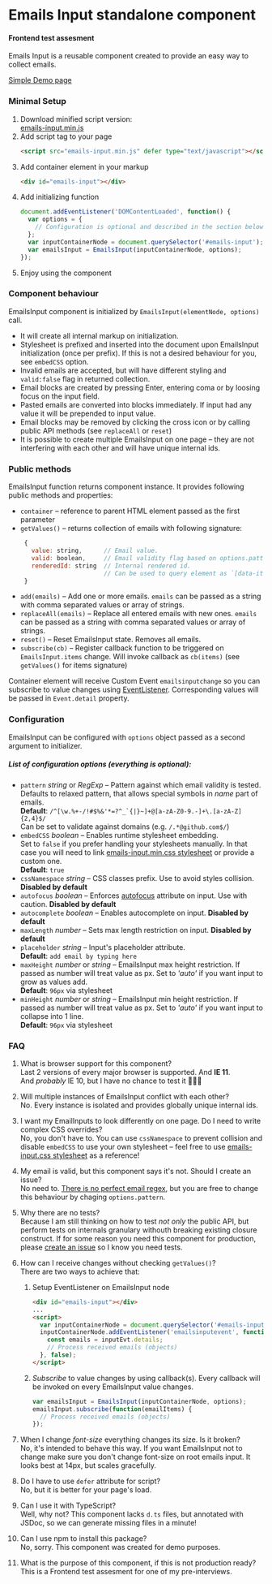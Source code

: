 Emails Input standalone component
======================
#### Frontend test assesment

Emails Input is a reusable component created to provide an easy way to collect emails.

[Simple Demo page](https://rzhigalov.github.io/miro-emails-input/)

### Minimal Setup

1. Download minified script version:  
   [emails-input.min.js](https://github.com/rzhigalov/miro-emails-input/blob/master/emails-input.min.js)
2. Add script tag to your page  
   ```html
   <script src="emails-input.min.js" defer type="text/javascript"></script>
   ```
3. Add container element in your markup  
   ```html
   <div id="emails-input"></div>
   ```
4. Add initializing function  
    ```javascript
    document.addEventListener('DOMContentLoaded', function() {
      var options = {
        // Configuration is optional and described in the section below
      };
      var inputContainerNode = document.querySelector('#emails-input');
      var emailsInput = EmailsInput(inputContainerNode, options);
    });
    ```
5. Enjoy using the component


### Component behaviour
EmailsInput component is initialized by `EmailsInput(elementNode, options)` call.  
* It will create all internal markup on initialization.  
* Stylesheet is prefixed and inserted into the document upon EmailsInput initialization (once per prefix). If this is not a desired behaviour for you, see `embedCSS` option.
* Invalid emails are accepted, but will have different styling and `valid:false` flag in returned collection.
* Email blocks are created by pressing Enter, entering coma or by loosing focus on the input field.  
* Pasted emails are converted into blocks immediately. If input had any value it will be prepended to input value.
* Email blocks may be removed by clicking the cross icon or by calling public API methods (see `replaceAll` or `reset`)
* It is possible to create multiple EmailsInput on one page – they are not interfering with each other and will have unique internal ids.


### Public methods

EmailsInput function returns component instance. It provides following public methods and properties:  
* `container` – reference to parent HTML element passed as the first parameter
* `getValues()` – returns collection of emails with following signature:
   ```js
    {
      value: string,      // Email value.
      valid: boolean,     // Email validity flag based on options.pattern
      renderedId: string  // Internal rendered id. 
                          // Can be used to query element as `[data-item-id]="renderedId"`
    }
   ```
* `add(emails)` – Add one or more emails. `emails` can be passed as a string with comma separated values or array of strings.
* `replaceAll(emails)` – Replace all entered emails with new ones. `emails` can be passed as a string with comma separated values or array of strings.
* `reset()` – Reset EmailsInput state. Removes all emails.
* `subscribe(cb)` – Register callback function to be triggered on `EmailsInput.items` change. Will invoke callback as `cb(items)` (see `getValues()` for items signature)

Container element will receive Custom Event `emailsinputchange` so you can subscribe to value changes using [EventListener](https://developer.mozilla.org/en-US/docs/Web/API/EventTarget/addEventListener). Corresponding values will be passed in `Event.detail` property.


### Configuration
EmailsInput can be configured with `options` object passed as a second argument to initializer.  
##### List of configuration options (everything is optional):
* `pattern` _string_ or _RegExp_ – Pattern against which email validity is tested.  
  Defaults to relaxed pattern, that allows special symbols in _name_ part of emails.  
  **Default**: ```/^[\w.%+-/!#$%&'*=?^_`{|}~]+@[a-zA-Z0-9.-]+\.[a-zA-Z]{2,4}$/```  
  Can be set to validate against domains (e.g. `/.*@github.com$/`)
* `embedCSS` _boolean_ – Enables runtime stylesheet embedding.  
  Set to `false` if you prefer handling your stylesheets manually. In that case you will need to link [emails-input.min.css stylesheet](https://github.com/rzhigalov/miro-emails-input/blob/master/emails-input.min.css) or provide a custom one.  
  **Default**: `true`
* `cssNamespace` _string_ – CSS classes prefix. Use to avoid styles collision. **Disabled by default**
* `autofocus` _boolean_ – Enforces [autofocus](https://developer.mozilla.org/en-US/docs/Web/HTML/Element/input#attr-autofocus) attribute on input. Use with caution. **Disabled by default**
* `autocomplete` _boolean_ – Enables autocomplete on input. **Disabled by default**
* `maxLength` _number_ – Sets max length restriction on input. **Disabled by default**
* `placeholder` _string_ – Input's placeholder attribute.  
  **Default**: `add email by typing here`
* `maxHeight` _number_ or _string_ – EmailsInput max height restriction. If passed as number will treat value as px. Set to _'auto'_ if you want input to grow as values add.  
  **Default**: `96px` via stylesheet
* `minHeight` _number_ or _string_ – EmailsInput min height restriction. If passed as number will treat value as px. Set to _'auto'_ if you want input to collapse into 1 line.  
  **Default**: `96px` via stylesheet 


### FAQ
1. What is browser support for this component?  
   Last 2 versions of every major browser is supported. And **IE 11**.  
   And _probably_ IE 10, but I have no chance to test it  🤷🏻‍♂️

2. Will multiple instances of EmailsInput conflict with each other?  
   No. Every instance is isolated and provides globally unique internal ids.

3. I want my EmailInputs to look differently on one page. Do I need to write complex CSS overrides?  
   No, you don't have to. You can use `cssNamespace` to prevent collision and disable `embedCSS` to use your own stylesheet – feel free to use [emails-input.css stylesheet](https://github.com/rzhigalov/miro-emails-input/blob/master/emails-input.css) as a reference!

4. My email is valid, but this component says it's not. Should I create an issue?  
   No need to. [There is no perfect email regex](http://emailregex.com/), but you are free to change this behaviour by chaging `options.pattern`.

5. Why there are no tests?  
   Because I am still thinking on how to test _not only_ the public API, but perform tests on internals granulary withouth breaking existing closure construct. If for some reason you need this component for production, please [create an issue](https://github.com/rzhigalov/miro-emails-input/issues) so I know you need tests.

6. How can I receive changes without checking `getValues()`?  
   There are two ways to achieve that:  
   1. Setup EventListener on EmailsInput node  
      ```html
      <div id="emails-input"></div>
      ...
      <script>
        var inputContainerNode = document.querySelector('#emails-input');
        inputContainerNode.addEventListener('emailsinputevent', function(inputEvt) {
          const emails = inputEvt.details;
          // Process received emails (objects)
        }, false);
      </script>
      ```
   2. _Subscribe_ to value changes by using callback(s). Every callback will be invoked on every EmailsInput value changes.  
      ```js
      var emailsInput = EmailsInput(inputContainerNode, options);
      emailsInput.subscribe(function(emailItems) {
        // Process received emails (objects)
      });
      ```

7. When I change _font-size_ everything changes its size. Is it broken?  
   No, it's intended to behave this way. If you want EmailsInput not to change make sure you don't change font-size on root emails input. It looks best at 14px, but scales gracefully.

8. Do I have to use `defer` attribute for script?  
   No, but it is better for your page's load.

9. Can I use it with TypeScript?  
   Well, why not? This component lacks `d.ts` files, but annotated with JSDoc, so we can generate missing files in a minute!

10. Can I use npm to install this package?  
   No, sorry. This component was created for demo purposes.

11. What is the purpose of this component, if this is not production ready?  
    This is a Frontend test assesment for one of my pre-interviews.
